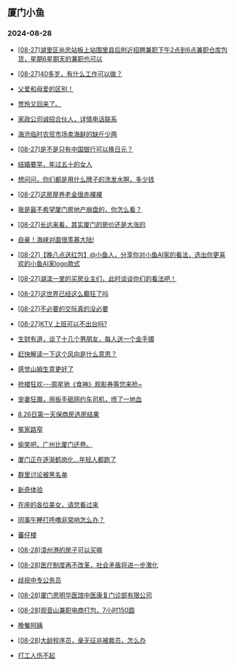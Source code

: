 ## 厦门小鱼 
### 2024-08-28

+ [[08-27]湖里区尚忠站板上站围里县后附近招聘兼职下午2点到6点兼职仓库包货，星期6星期天的兼职也可以](http://bbs.xmfish.com/read-htm-tid-18236657.html)

+ [[08-27]40多岁，有什么工作可以做？](http://bbs.xmfish.com/read-htm-tid-18236583.html)

+ [父爱和母爱的区别！](http://bbs.xmfish.com/read-htm-tid-18236539.html)

+ [贾玲又回来了。](http://bbs.xmfish.com/read-htm-tid-18236561.html)

+ [家政公司诚招合伙人，详情电话联系](http://bbs.xmfish.com/read-htm-tid-18236732.html)

+ [海沧临时农贸市场卖海鲜的缺斤少两](http://bbs.xmfish.com/read-htm-tid-18236542.html)

+ [[08-27]是不是只有中国银行可以换日元？](http://bbs.xmfish.com/read-htm-tid-18236689.html)

+ [结婚要早，年过五十的女人](http://bbs.xmfish.com/read-htm-tid-18236547.html)

+ [想问问，你们都是用什么牌子的洗发水啊，多少钱](http://bbs.xmfish.com/read-htm-tid-18236538.html)

+ [[08-27]这房屋养老金很赤裸裸](http://bbs.xmfish.com/read-htm-tid-18236672.html)

+ [我是最不希望厦门房地产崩盘的，你怎么看？](http://bbs.xmfish.com/read-htm-tid-18236573.html)

+ [[08-27]长远来看，其实厦门的房价还是大涨的](http://bbs.xmfish.com/read-htm-tid-18236707.html)

+ [自豪！海峡对面很羡慕大陆!](http://bbs.xmfish.com/read-htm-tid-18236766.html)

+ [[08-27]【晚八点送红包】@小鱼人，分享你对小鱼AI家的看法，选出你更喜欢的小鱼AI家logo款式](http://bbs.xmfish.com/read-htm-tid-18236799.html)

+ [[08-27]湖滨一里的买房业主们，此时谈谈你们的看法吧！](http://bbs.xmfish.com/read-htm-tid-18236841.html)

+ [[08-27]这世界已经这么癫狂了吗](http://bbs.xmfish.com/read-htm-tid-18236700.html)

+ [[08-27]不必要的交际真的没必要](http://bbs.xmfish.com/read-htm-tid-18236654.html)

+ [[08-27]KTV 上班可以不出台吗?](http://bbs.xmfish.com/read-htm-tid-18236881.html)

+ [生财有道，谈了十几个男朋友，每人送一个金手镯](http://bbs.xmfish.com/read-htm-tid-18236861.html)

+ [赶快解读一下这个风向是什么意思？](http://bbs.xmfish.com/read-htm-tid-18236708.html)

+ [感觉山姆生意更好了](http://bbs.xmfish.com/read-htm-tid-18236912.html)

+ [抢楼狂欢---周星驰《食神》观影券等您来抢~](http://bbs.xmfish.com/read-htm-tid-18236837.html)

+ [宠妻狂魔，用扳手砸网约车司机，喷了一地血](http://bbs.xmfish.com/read-htm-tid-18236737.html)

+ [8.26日第一天保商房选房结果](http://bbs.xmfish.com/read-htm-tid-18236904.html)

+ [冤家路窄](http://bbs.xmfish.com/read-htm-tid-18236857.html)

+ [偷笑吧，广州比厦门还卷。](http://bbs.xmfish.com/read-htm-tid-18236754.html)

+ [厦门正在逐渐鹤岗化…年轻人都跑了](http://bbs.xmfish.com/read-htm-tid-18236975.html)

+ [群里讨论被黑名单](http://bbs.xmfish.com/read-htm-tid-18236934.html)

+ [新奇体验](http://bbs.xmfish.com/read-htm-tid-18236817.html)

+ [在座的各位美女，请您看过来](http://bbs.xmfish.com/read-htm-tid-18236948.html)

+ [同事午睡打呼噜非常响怎么办？](http://bbs.xmfish.com/read-htm-tid-18236967.html)

+ [蕃仔楼](http://bbs.xmfish.com/read-htm-tid-18236907.html)

+ [[08-28]漳州港的房子可以买嘛](http://bbs.xmfish.com/read-htm-tid-18237011.html)

+ [[08-28]医疗制度再不改革，社会矛盾将进一步激化](http://bbs.xmfish.com/read-htm-tid-18237073.html)

+ [歧视中专公务员](http://bbs.xmfish.com/read-htm-tid-18236901.html)

+ [[08-28]厦门思明华医馆中医康复门诊部有限公司](http://bbs.xmfish.com/read-htm-tid-18237036.html)

+ [[08-28]观音山兼职电商打包，7小时150圆](http://bbs.xmfish.com/read-htm-tid-18237295.html)

+ [晚餐阿姨](http://bbs.xmfish.com/read-htm-tid-18237251.html)

+ [[08-28]大龄程序员，毫无征兆被裁员，怎么办](http://bbs.xmfish.com/read-htm-tid-18237197.html)

+ [打工人伤不起](http://bbs.xmfish.com/read-htm-tid-18236989.html)


